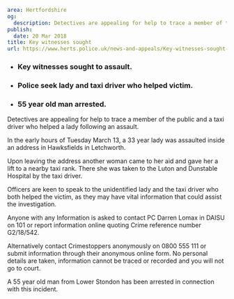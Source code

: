 ```yaml
area: Hertfordshire
og:
  description: Detectives are appealing for help to trace a member of the public and a taxi driver who helped a lady following an assault.
publish:
  date: 20 Mar 2018
title: Key witnesses sought
url: https://www.herts.police.uk/news-and-appeals/Key-witnesses-sought-1813G
```

* ### Key witnesses sought to assault.

 * ### Police seek lady and taxi driver who helped victim.

 * ### 55 year old man arrested.

Detectives are appealing for help to trace a member of the public and a taxi driver who helped a lady following an assault.

In the early hours of Tuesday March 13, a 33 year lady was assaulted inside an address in Hawksfields in Letchworth.

Upon leaving the address another woman came to her aid and gave her a lift to a nearby taxi rank. There she was taken to the Luton and Dunstable Hospital by the taxi driver.

Officers are keen to speak to the unidentified lady and the taxi driver who both helped the victim, as they may have vital information that could assist the investigation.

Anyone with any Information is asked to contact PC Darren Lomax in DAISU on 101 or report information online quoting Crime reference number G2/18/542.

Alternatively contact Crimestoppers anonymously on 0800 555 111 or submit information through their anonymous online form. No personal details are taken, information cannot be traced or recorded and you will not go to court.

A 55 year old man from Lower Stondon has been arrested in connection with this incident.
